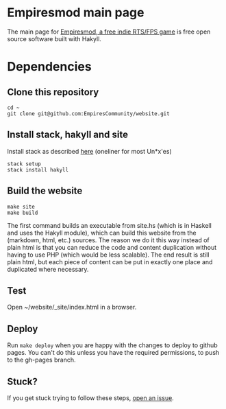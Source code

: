 # Empiresmod main page

The main page for [Empiresmod, a free indie RTS/FPS game](http://www.empiresmod.com/) is free open source software built with Hakyll.

# Dependencies

## Clone this repository

```
cd ~
git clone git@github.com:EmpiresCommunity/website.git
```

## Install stack, hakyll and site

Install stack as described [here](https://docs.haskellstack.org/en/stable/README/) (oneliner for most Un*x'es)

```
stack setup
stack install hakyll
```

## Build the website

```
make site
make build
```

The first command builds an executable from site.hs (which is in Haskell and uses the Hakyll module), which can build this website from the (markdown, html, etc.) sources. The reason we do it this way instead of plain html is that you can reduce the code and content duplication without having to use PHP (which would be less scalable). The end result is still plain html, but each piece of content can be put in exactly one place and duplicated where necessary.

## Test

Open ~/website/_site/index.html in a browser. 

## Deploy

Run `make deploy` when you are happy with the changes to deploy to github pages. You can't do this unless you have the required permissions, to push to the gh-pages branch.

## Stuck?

If you get stuck trying to follow these steps, [open an issue](https://github.com/EmpiresCommunity/website/issues/new).
